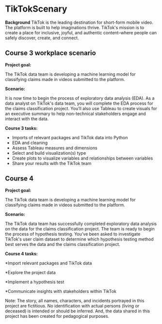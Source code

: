 # TikTokScenary
**Background**
TikTok is the leading destination for short-form mobile video. The platform is built to help imaginations thrive. TikTok's mission is to create a place for inclusive, joyful, and authentic content–where people can safely discover, create, and connect.

## Course 3 workplace scenario
**Project goal:**

The TikTok data team is developing a machine learning model for classifying claims made in videos submitted to the platform.

**Scenario:**

It is now time to begin the process of exploratory data analysis (EDA). As a data analyst on TikTok's data team, you will complete the EDA process for the claims classification project. You’ll also use Tableau to create visuals for an executive summary to help non-technical stakeholders engage and interact with the data.

**Course 3 tasks:**

- Imports of relevant packages and TikTok data into Python
- EDA and cleaning
- Assess Tableau measures and dimensions
- Select and build visualization(s) type
- Create plots to visualize variables and relationships between variables
- Share your results with the TikTok team


## Course 4 

**Project goal:**

The TikTok data team is developing a machine learning model for classifying claims made in videos submitted to the platform.

**Scenario:**

The TikTok data team has successfully completed exploratory data analysis on the data for the claims classification project. The team is ready to begin the process of hypothesis testing. You’ve been asked to investigate TikTok's user claim dataset to determine which hypothesis testing method best serves the data and the claims classification project.

**Course 4 tasks:**

*Import relevant packages and TikTok data

*Explore the project data

*Implement a hypothesis test

*Communicate insights with stakeholders within TikTok 

Note: The story, all names, characters, and incidents portrayed in this project are fictitious. No identification with actual persons (living or deceased) is intended or should be inferred. And, the data shared in this project has been created for pedagogical purposes.
